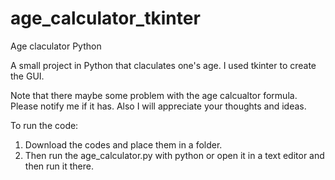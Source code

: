 # age_calculator_tkinter
Age claculator Python

A small project in Python that claculates one's age.
I used tkinter to create the GUI.

Note that there maybe some problem with the age calcualtor formula. Please notify me if it has.
Also I will appreciate your thoughts and ideas.

To run the code:
1. Download the codes and place them in a folder.
2. Then run the age_calculator.py with python or open it in a text editor and then run it there.
